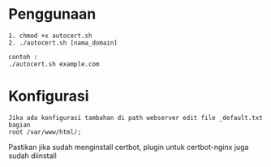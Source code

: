 # Penggunaan
```
1. chmod +x autocert.sh
2. ./autocert.sh [nama_domain]

contoh : 
./autocert.sh example.com
```

# Konfigurasi
```
Jika ada konfigurasi tambahan di path webserver edit file _default.txt bagian
root /var/www/html/;
```

Pastikan jika sudah menginstall certbot, plugin untuk certbot-nginx juga sudah diinstall  

